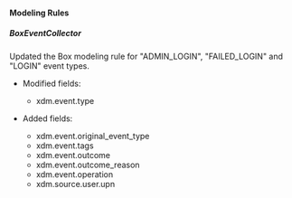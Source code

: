 #### Modeling Rules
##### BoxEventCollector
Updated the Box modeling rule for "ADMIN_LOGIN", "FAILED_LOGIN" and "LOGIN" event types.

   - Modified fields:
      - xdm.event.type
     

   - Added fields:
      - xdm.event.original_event_type
      - xdm.event.tags
      - xdm.event.outcome
      - xdm.event.outcome_reason
      - xdm.event.operation
      - xdm.source.user.upn